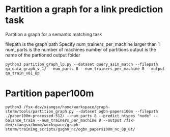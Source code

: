 # Partition a graph for a link prediction task

Partition a graph for a semantic matching task

filepath is the graph path
Specify num_trainers_per_machine larger than 1
num_parts is the number of machines number of partitions
output is the name of the partioned output folder
```
python3 partition_graph_lp.py --dataset query_asin_match --filepath qa_data_graph_v_1/ --num_parts 8 --num_trainers_per_machine 8 --output qa_train_v01_8p
```

# Partition paper100m
```
python3 /fsx-dev/xiangsx/home/workspace/graph-storm/tools/partition_graph.py --dataset ogbn-papers100m --filepath ./paper100m-processed-512/ --num_parts 8 --predict_ntypes "node" --balance_train --num_trainers_per_machine 8 --output /fsx-dev/xiangsx/home/workspace/graph-storm/training_scripts/gsgnn_nc/ogbn_papers100m_nc_8p_8t/
```
